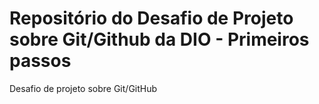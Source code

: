 # Repositório do Desafio de Projeto sobre Git/Github da DIO - Primeiros passos
Desafio de projeto sobre Git/GitHub
